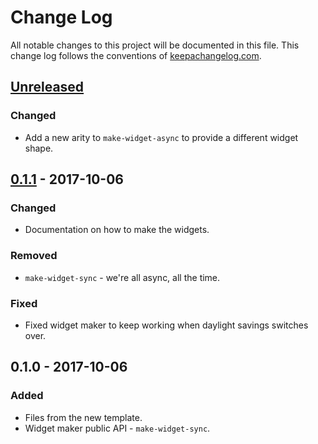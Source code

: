 # Change Log
All notable changes to this project will be documented in this file. This change log follows the conventions of [keepachangelog.com](http://keepachangelog.com/).

## [Unreleased]
### Changed
- Add a new arity to `make-widget-async` to provide a different widget shape.

## [0.1.1] - 2017-10-06
### Changed
- Documentation on how to make the widgets.

### Removed
- `make-widget-sync` - we're all async, all the time.

### Fixed
- Fixed widget maker to keep working when daylight savings switches over.

## 0.1.0 - 2017-10-06
### Added
- Files from the new template.
- Widget maker public API - `make-widget-sync`.

[Unreleased]: https://github.com/your-name/sordid/compare/0.1.1...HEAD
[0.1.1]: https://github.com/your-name/sordid/compare/0.1.0...0.1.1
